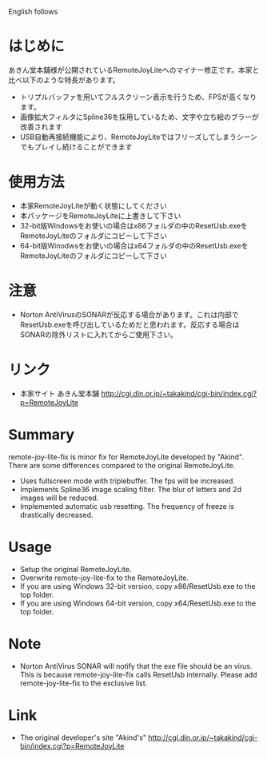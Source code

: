 English follows

# はじめに #
あきん堂本舗様が公開されているRemoteJoyLiteへのマイナー修正です。本家と比べ以下のような特長があります。
  * トリプルバッファを用いてフルスクリーン表示を行うため、FPSが高くなります。
  * 画像拡大フィルタにSpline36を採用しているため、文字や立ち絵のブラーが改善されます
  * USB自動再接続機能により、RemoteJoyLiteではフリーズしてしまうシーンでもプレイし続けることができます

# 使用方法 #
  * 本家RemoteJoyLiteが動く状態にしてください
  * 本パッケージをRemoteJoyLiteに上書きして下さい
  * 32-bit版Windowsをお使いの場合はx86フォルダの中のResetUsb.exeをRemoteJoyLiteのフォルダにコピーして下さい
  * 64-bit版Winodwsをお使いの場合はx64フォルダの中のResetUsb.exeをRemoteJoyLiteのフォルダにコピーして下さい

# 注意 #
  * Norton AntiVirusのSONARが反応する場合があります。これは内部でResetUsb.exeを呼び出しているためだと思われます。反応する場合はSONARの除外リストに入れてからご使用下さい。

# リンク #
  * 本家サイト あきん堂本舗 http://cgi.din.or.jp/~takakind/cgi-bin/index.cgi?p=RemoteJoyLite

# Summary #
remote-joy-lite-fix is minor fix for RemoteJoyLite developed by "Akind". There are some differences compared to the original RemoteJoyLite.
  * Uses fullscreen mode with triplebuffer. The fps will be increased.
  * Implements Spline36 image scaling filter. The blur of letters and 2d images will be reduced.
  * Implemented automatic usb resetting. The frequency of freeze is drastically decreased.

# Usage #
  * Setup the original RemoteJoyLite.
  * Overwrite remote-joy-lite-fix to the RemoteJoyLite.
  * If you are using Windows 32-bit version, copy x86/ResetUsb.exe to the top folder.
  * If you are using Windows 64-bit version, copy x64/ResetUsb.exe to the top folder.

# Note #
  * Norton AntiVirus SONAR will notify that the exe file should be an virus. This is because remote-joy-lite-fix calls ResetUsb internally. Please add remote-joy-lite-fix to the exclusive list.

# Link #
  * The original developer's site "Akind's" http://cgi.din.or.jp/~takakind/cgi-bin/index.cgi?p=RemoteJoyLite